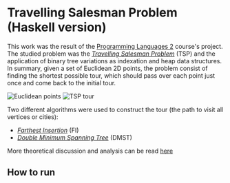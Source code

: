 # Travelling Salesman Problem <br />(Haskell version)

This work was the result of the
[Programming Languages 2](http://www.inf.ufes.br/~raulh/) course's project.
The studied problem was the 
[*Travelling Salesman Problem*](http://en.wikipedia.org/wiki/Travelling_salesman_problem)
(TSP) and the application of binary tree variations as indexation and heap data
structures.
In summary, given a set of Euclidean 2D points, the problem consist of finding the
shortest possible tour, which should pass over each point just once and come back to
the initial tour.

![Euclidean points](http://users.cs.cf.ac.uk/C.L.Mumford/howard/FI1.gif)
![TSP tour](http://users.cs.cf.ac.uk/C.L.Mumford/howard/FI8.gif)

Two different algorithms were used to construct the tour (the path to visit all
vertices or cities):

* [*Farthest Insertion*](http://users.cs.cf.ac.uk/C.L.Mumford/howard/FarthestInsertion.html)
(FI)
* [*Double Minimum Spanning Tree*](http://en.wikipedia.org/wiki/Minimum_spanning_tree)
(DMST)

More theoretical discussion and analysis can be read 
[here](http://boechat107.github.io/research%20problems/2014/02/25/travelling-salesman-problem-tsp/)

## How to run
